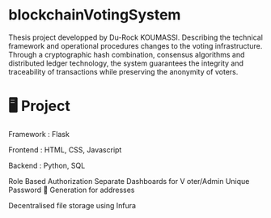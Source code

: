 # blockchainVotingSystem

 Thesis project developped by Du-Rock KOUMASSI. Describing the technical framework and operational procedures changes to the voting infrastructure. Through a cryptographic hash combination, consensus algorithms and distributed ledger technology, the system guarantees the integrity and traceability of transactions while preserving the anonymity of voters.
 
# 🖥️ Project 
Framework : Flask

Frontend : HTML, CSS, Javascript

Backend : Python, SQL

Role Based Authorization
Separate Dashboards for V
oter/Admin
Unique Password 🔑 Generation for addresses

Decentralised file storage using Infura
